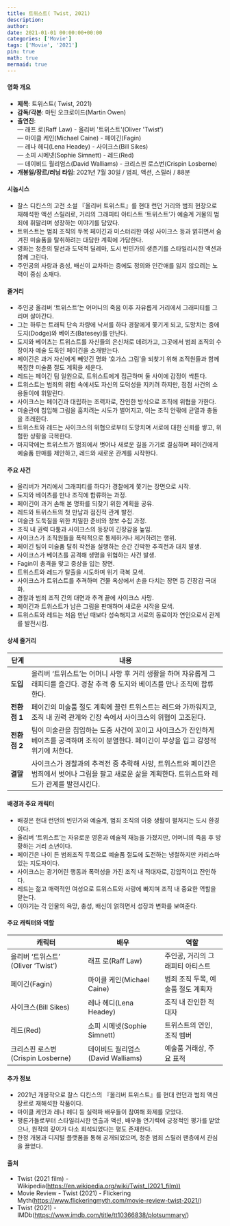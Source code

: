 ```yaml
---
title: 트위스트( Twist, 2021)
description: 
author: 
date: 2021-01-01 00:00:00+00:00
categories: ['Movie']
tags: ['Movie', '2021']
pin: true
math: true
mermaid: true
---
```

#### 영화 개요

- **제목**: 트위스트( Twist, 2021)  
- **감독/각본**: 마틴 오크로이드(Martin Owen)  
- **출연진**:  
  — 래프 로(Raff Law) - 올리버 '트위스트'(Oliver 'Twist')  
  — 마이클 케인(Michael Caine) - 페이긴(Fagin)  
  — 레나 헤디(Lena Headey) - 사이크스(Bill Sikes)  
  — 소피 시메넷(Sophie Simnett) - 레드(Red)  
  — 데이비드 월리엄스(David Walliams) - 크리스핀 로스번(Crispin Losberne)  
- **개봉일/장르/러닝 타임**: 2021년 7월 30일 / 범죄, 액션, 스릴러 / 88분  

#### 시놉시스

- 찰스 디킨스의 고전 소설 『올리버 트위스트』를 현대 런던 거리와 범죄 현장으로 재해석한 액션 스릴러로, 거리의 그래피티 아티스트 ‘트위스트’가 예술계 거물의 범죄에 휘말리며 성장하는 이야기를 담았다.  
- 트위스트는 범죄 조직의 두목 페이긴과 미스터리한 여성 사이크스 등과 얽히면서 숨겨진 미술품을 탈취하려는 대담한 계획에 가담한다.  
- 영화는 청춘의 탈선과 도덕적 딜레마, 도시 빈민가의 생존기를 스타일리시한 액션과 함께 그린다.  
- 주인공의 사랑과 충성, 배신이 교차하는 중에도 정의와 인간애를 잃지 않으려는 노력이 중심 소재다.  

#### 줄거리

- 주인공 올리버 ‘트위스트’는 어머니의 죽음 이후 자유롭게 거리에서 그래피티를 그리며 살아간다.  
- 그는 하루는 트래픽 단속 차량에 낙서를 하다 경찰에게 쫓기게 되고, 도망치는 중에 도지(Dodge)와 베이츠(Batesey)를 만난다.  
- 도지와 베이츠는 트위스트를 자신들의 은신처로 데려가고, 그곳에서 범죄 조직의 수장이자 예술 도둑인 페이긴을 소개받는다.  
- 페이긴은 과거 자신에게 빼앗긴 명화 ‘호가스 그림’을 되찾기 위해 조직원들과 함께 복잡한 미술품 절도 계획을 세운다.  
- 레드는 페이긴 팀 일원으로, 트위스트에게 접근하며 둘 사이에 감정이 싹튼다.  
- 트위스트는 범죄의 위험 속에서도 자신의 도덕성을 지키려 하지만, 점점 사건의 소용돌이에 휘말린다.  
- 사이크스는 페이긴과 대립하는 조력자로, 잔인한 방식으로 조직에 위협을 가한다.  
- 미술관에 침입해 그림을 훔치려는 시도가 벌어지고, 이는 조직 안팎에 균열과 충돌을 초래한다.  
- 트위스트와 레드는 사이크스의 위협으로부터 도망치며 서로에 대한 신뢰를 쌓고, 위험한 상황을 극복한다.  
- 마지막에는 트위스트가 범죄에서 벗어나 새로운 길을 가기로 결심하며 페이긴에게 예술품 판매를 제안하고, 레드와 새로운 관계를 시작한다.  

#### 주요 사건

- 올리버가 거리에서 그래피티를 하다가 경찰에게 쫓기는 장면으로 시작.  
- 도지와 베이츠를 만나 조직에 합류하는 과정.  
- 페이긴이 과거 손해 본 명화를 되찾기 위한 계획을 공유.  
- 레드와 트위스트의 첫 만남과 점진적 관계 발전.  
- 미술관 도둑질을 위한 치밀한 준비와 정보 수집 과정.  
- 조직 내 권력 다툼과 사이크스의 등장이 긴장감을 높임.  
- 사이크스가 조직원들을 폭력적으로 통제하거나 제거하려는 행위.  
- 페이긴 팀이 미술품 탈취 작전을 실행하는 순간 긴박한 추격전과 대치 발생.  
- 사이크스가 베이츠를 공격해 생명을 위협하는 사건 발생.  
- Fagin이 총격을 맞고 중상을 입는 장면.  
- 트위스트와 레드가 탈출을 시도하며 위기 극복 모색.  
- 사이크스가 트위스트를 추격하며 건물 옥상에서 손을 다치는 장면 등 긴장감 극대화.  
- 경찰과 범죄 조직 간의 대면과 추격 끝에 사이크스 사망.  
- 페이긴과 트위스트가 남은 그림을 판매하며 새로운 시작을 모색.  
- 트위스트와 레드는 처음 만난 때보다 성숙해지고 서로의 동료이자 연인으로서 관계를 발전시킴.  

#### 상세 줄거리

| **단계**   | **내용**                                                                                                         |
|------------|-------------------------------------------------------------------------------------------------------------------|
| **도입**    | 올리버 ‘트위스트’는 어머니 사망 후 거리 생활을 하며 자유롭게 그래피티를 즐긴다. 경찰 추격 중 도지와 베이츠를 만나 조직에 합류한다.                    |
| **전환점 1** | 페이긴의 미술품 절도 계획에 끌린 트위스트는 레드와 가까워지고, 조직 내 권력 관계와 긴장 속에서 사이크스의 위협이 고조된다.                            |
| **전환점 2** | 팀이 미술관을 침입하는 도중 사건이 꼬이고 사이크스가 잔인하게 베이츠를 공격하며 조직이 분열한다. 페이긴이 부상을 입고 감정적 위기에 처한다.              |
| **결말**    | 사이크스가 경찰과의 추격전 중 추락해 사망, 트위스트와 페이긴은 범죄에서 벗어나 그림을 팔고 새로운 삶을 계획한다. 트위스트와 레드가 관계를 발전시킨다.          |

#### 배경과 주요 캐릭터

- 배경은 현대 런던의 빈민가와 예술계, 범죄 조직의 이중 생활이 펼쳐지는 도시 환경이다.  
- 올리버 ‘트위스트’는 자유로운 영혼과 예술적 재능을 가졌지만, 어머니의 죽음 후 방황하는 거리 소년이다.  
- 페이긴은 나이 든 범죄조직 두목으로 예술품 절도에 도전하는 냉철하지만 카리스마 있는 지도자이다.  
- 사이크스는 광기어린 행동과 폭력성을 가진 조직 내 적대자로, 강압적이고 잔인하다.  
- 레드는 젊고 매력적인 여성으로 트위스트와 사랑에 빠지며 조직 내 중요한 역할을 맡는다.  
- 이야기는 각 인물의 욕망, 충성, 배신이 얽히면서 성장과 변화를 보여준다.  

#### 주요 캐릭터와 역할

| **캐릭터** | **배우**            | **역할**                      |
|------------|---------------------|-------------------------------|
| 올리버 ‘트위스트’ (Oliver ‘Twist’) | 래프 로(Raff Law)          | 주인공, 거리의 그래피티 아티스트   |
| 페이긴(Fagin)          | 마이클 케인(Michael Caine)    | 범죄 조직 두목, 예술품 절도 계획자 |
| 사이크스(Bill Sikes)   | 레나 헤디(Lena Headey)        | 조직 내 잔인한 적대자             |
| 레드(Red)              | 소피 시메넷(Sophie Simnett)   | 트위스트의 연인, 조직 멤버        |
| 크리스핀 로스번(Crispin Losberne) | 데이비드 월리엄스(David Walliams) | 예술품 거래상, 주요 표적          |

#### 추가 정보

- 2021년 개봉작으로 찰스 디킨스의 『올리버 트위스트』를 현대 런던과 범죄 액션 장르로 재해석한 작품이다.  
- 마이클 케인과 레나 헤디 등 실력파 배우들이 참여해 화제를 모았다.  
- 평론가들로부터 스타일리시한 연출과 액션, 배우들 연기력에 긍정적인 평가를 받았으나, 원작의 깊이가 다소 희석되었다는 평도 존재한다.  
- 한정 개봉과 디지털 플랫폼을 통해 공개되었으며, 청춘 범죄 스릴러 팬층에서 관심을 끌었다.  

#### 출처

- Twist (2021 film) - Wikipedia(https://en.wikipedia.org/wiki/Twist_(2021_film))  
- Movie Review - Twist (2021) - Flickering Myth(https://www.flickeringmyth.com/movie-review-twist-2021/)  
- Twist (2021) - IMDb(https://www.imdb.com/title/tt10366838/plotsummary/)
